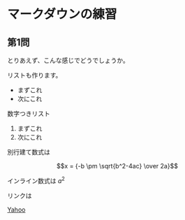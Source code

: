 # マークダウンの練習
## 第1問
とりあえず、こんな感じでどうでしょうか。

リストも作ります。
- まずこれ
- 次にこれ
  
数字つきリスト
1. まずこれ
2. 次にこれ

別行建て数式は

$$x = {-b \pm \sqrt{b^2-4ac} \over 2a}$$

インライン数式は $a^2$

リンクは

[Yahoo](https://www.yahoo.co.jp)
